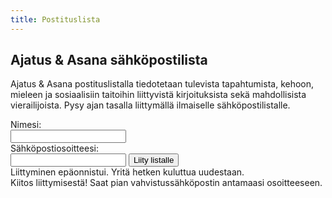 ```yaml
---
title: Postituslista
---
```


Ajatus & Asana sähköpostilista
------------------------------

Ajatus & Asana postituslistalla tiedotetaan tulevista tapahtumista, kehoon, mieleen ja sosiaalisiin taitoihin liittyvistä kirjoituksista sekä mahdollisista vierailijoista. Pysy ajan tasalla liittymällä ilmaiselle sähköpostilistalle. 

<div>
<div class="mailinglist-form">
<div class="contact-info">Nimesi: </div><input type="text" class="name" />
<div class="contact-info">Sähköpostiosoitteesi: </div><input type="text" class="email" />
<input class="join-button" type="button" value="Liity listalle" />
<div class="error">Liittyminen epäonnistui. Yritä hetken kuluttua uudestaan.</div>
</div>
<div class="mailinglist-ok">Kiitos liittymisestä! Saat pian vahvistussähköpostin antamaasi osoitteeseen.</div>
